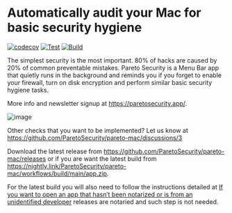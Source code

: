 # Automatically audit your Mac for basic security hygiene

[![codecov](https://codecov.io/gh/ParetoSecurity/pareto-mac/branch/main/graph/badge.svg?token=0PQ1BR279J)](https://codecov.io/gh/ParetoSecurity/pareto-mac)
[![Test](https://github.com/ParetoSecurity/pareto-mac/actions/workflows/test.yml/badge.svg)](https://github.com/ParetoSecurity/pareto-mac/actions/workflows/test.yml)
[![Build](https://github.com/ParetoSecurity/pareto-mac/actions/workflows/build.yml/badge.svg)](https://github.com/ParetoSecurity/pareto-mac/actions/workflows/build.yml)

The simplest security is the most important. 80% of hacks are caused by 20% of common preventable mistakes. Pareto Security is a Menu Bar app that quietly runs in the background and reminds you if you forget to enable your firewall, turn on disk encryption and perform similar basic security hygiene tasks.

More info and newsletter signup at https://paretosecurity.app/.

![image](https://user-images.githubusercontent.com/239513/126497099-1b89a8ef-68f2-4aae-9f05-f124748685d2.png)

Other checks that you want to be implemented? Let us know at https://github.com/ParetoSecurity/pareto-mac/discussions/3

Download the latest release from https://github.com/ParetoSecurity/pareto-mac/releases or if you are want the latest build from https://nightly.link/ParetoSecurity/pareto-mac/workflows/build/main/app.zip. 

For the latest build you will also need to follow the instructions detailed at [If you want to open an app that hasn’t been notarized or is from an unidentified developer](https://support.apple.com/en-us/HT202491#:~:text=If%20you%20want%20to%20open%20an%20app%20that%20hasn%E2%80%99t%20been%20notarized%20or%20is%20from%20an%20unidentified%20developer) releases are notaried and such step is not needed.
